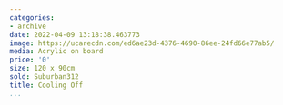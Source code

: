 ```yaml
---
categories:
- archive
date: 2022-04-09 13:18:38.463773
image: https://ucarecdn.com/ed6ae23d-4376-4690-86ee-24fd66e77ab5/
media: Acrylic on board
price: '0'
size: 120 x 90cm
sold: Suburban312
title: Cooling Off
...
```

